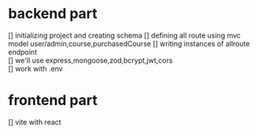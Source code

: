 # backend part
[] initializing project and creating schema
[] defining all route using mvc model user/admin,course,purchasedCourse
[] writing instances of allroute endpoint  
[] we'll use express,mongoose,zod,bcrypt,jwt,cors  
[] work with .env  



# frontend part
[] vite with react